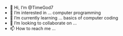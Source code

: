 - 👋 Hi, I’m @TimeGod7
- 👀 I’m interested in ... computer programming 
- 🌱 I’m currently learning ... basics of computer coding
- 💞️ I’m looking to collaborate on ...
- 📫 How to reach me ...

<!---
TimeGod7/TimeGod7 is a ✨ special ✨ repository because its `README.md` (this file) appears on your GitHub profile.
You can click the Preview link to take a look at your changes.
--->
